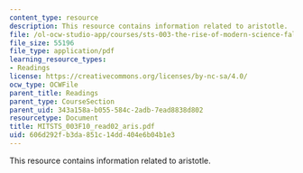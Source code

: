 ```yaml
---
content_type: resource
description: This resource contains information related to aristotle.
file: /ol-ocw-studio-app/courses/sts-003-the-rise-of-modern-science-fall-2010/606d292fb3da851c14dd404e6b04b1e3_MITSTS_003F10_read02_aris.pdf
file_size: 55196
file_type: application/pdf
learning_resource_types:
- Readings
license: https://creativecommons.org/licenses/by-nc-sa/4.0/
ocw_type: OCWFile
parent_title: Readings
parent_type: CourseSection
parent_uid: 343a158a-b055-584c-2adb-7ead8838d802
resourcetype: Document
title: MITSTS_003F10_read02_aris.pdf
uid: 606d292f-b3da-851c-14dd-404e6b04b1e3
---
```

This resource contains information related to aristotle.
